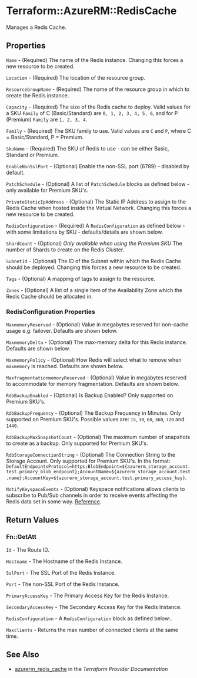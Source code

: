 # Terraform::AzureRM::RedisCache

Manages a Redis Cache.

## Properties

`Name` - (Required) The name of the Redis instance. Changing this forces a
new resource to be created.

`Location` - (Required) The location of the resource group.

`ResourceGroupName` - (Required) The name of the resource group in which to
create the Redis instance.

`Capacity` - (Required) The size of the Redis cache to deploy. Valid values for a SKU `Family` of C (Basic/Standard) are `0, 1, 2, 3, 4, 5, 6`, and for P (Premium) `Family` are `1, 2, 3, 4`.

`Family` - (Required) The SKU family to use. Valid values are `C` and `P`, where C = Basic/Standard, P = Premium.

`SkuName` - (Required) The SKU of Redis to use - can be either Basic, Standard or Premium.

`EnableNonSslPort` - (Optional) Enable the non-SSL port (6789) - disabled by default.

`PatchSchedule` - (Optional) A list of `PatchSchedule` blocks as defined below - only available for Premium SKU's.

`PrivateStaticIpAddress` - (Optional) The Static IP Address to assign to the Redis Cache when hosted inside the Virtual Network. Changing this forces a new resource to be created.

`RedisConfiguration` - (Required) A `RedisConfiguration` as defined below - with some limitations by SKU - defaults/details are shown below.

`ShardCount` - (Optional) *Only available when using the Premium SKU* The number of Shards to create on the Redis Cluster.

`SubnetId` - (Optional) The ID of the Subnet within which the Redis Cache should be deployed. Changing this forces a new resource to be created.

`Tags` - (Optional) A mapping of tags to assign to the resource.

`Zones` - (Optional) A list of a single item of the Availability Zone which the Redis Cache should be allocated in.

### RedisConfiguration Properties

`MaxmemoryReserved` - (Optional) Value in megabytes reserved for non-cache usage e.g. failover. Defaults are shown below.

`MaxmemoryDelta` - (Optional) The max-memory delta for this Redis instance. Defaults are shown below.

`MaxmemoryPolicy` - (Optional) How Redis will select what to remove when `maxmemory` is reached. Defaults are shown below.

`MaxfragmentationmemoryReserved` - (Optional) Value in megabytes reserved to accommodate for memory fragmentation. Defaults are shown below.

`RdbBackupEnabled` - (Optional) Is Backup Enabled? Only supported on Premium SKU's.

`RdbBackupFrequency` - (Optional) The Backup Frequency in Minutes. Only supported on Premium SKU's. Possible values are: `15`, `30`, `60`, `360`, `720` and `1440`.

`RdbBackupMaxSnapshotCount` - (Optional) The maximum number of snapshots to create as a backup. Only supported for Premium SKU's.

`RdbStorageConnectionString` - (Optional) The Connection String to the Storage Account. Only supported for Premium SKU's. In the format: `DefaultEndpointsProtocol=https;BlobEndpoint=${azurerm_storage_account.test.primary_blob_endpoint};AccountName=${azurerm_storage_account.test.name};AccountKey=${azurerm_storage_account.test.primary_access_key}`.

`NotifyKeyspaceEvents` - (Optional) Keyspace notifications allows clients to subscribe to Pub/Sub channels in order to receive events affecting the Redis data set in some way. [Reference](https://redis.io/topics/notifications#configuration).


## Return Values

### Fn::GetAtt

`Id` - The Route ID.

`Hostname` - The Hostname of the Redis Instance.

`SslPort` - The SSL Port of the Redis Instance.

`Port` - The non-SSL Port of the Redis Instance.

`PrimaryAccessKey` - The Primary Access Key for the Redis Instance.

`SecondaryAccessKey` - The Secondary Access Key for the Redis Instance.

`RedisConfiguration` - A `RedisConfiguration` block as defined below:.

`Maxclients` - Returns the max number of connected clients at the same time.

## See Also

* [azurerm_redis_cache](https://www.terraform.io/docs/providers/azurerm/r/redis_cache.html) in the _Terraform Provider Documentation_